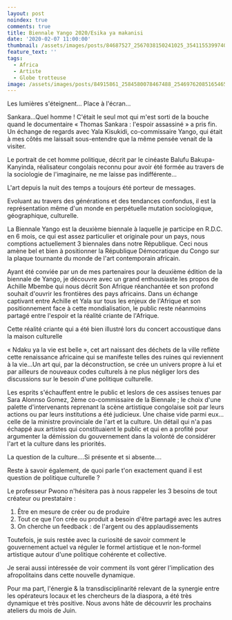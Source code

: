 ```yaml
---
layout: post
noindex: true
comments: true
title: Biennale Yango 2020/Esika ya makanisi
date: '2020-02-07 11:00:00'
thumbnail: /assets/images/posts/84687527_2567038150241025_3541155399740686336_o.jpg
feature_text: ''
tags:
  - Africa
  - Artiste
  - Globe trotteuse
image: /assets/images/posts/84915861_2584580078467488_2546976208516546560_o.jpg
---
```


Les lumières s'éteignent… Place à l'écran…

Sankara…Quel homme ! C'était le seul mot qui m'est sorti de la bouche quand le documentaire « Thomas Sankara : l'espoir assassiné » a pris fin. Un échange de regards avec Yala Kisukidi, co-commissaire Yango, qui était à mes côtés me laissait sous-entendre que la même pensée venait de la visiter.

Le portrait de cet homme politique, décrit par le cinéaste Balufu Bakupa-Kanyinda, réalisateur congolais reconnu pour avoir été formée au travers de la sociologie de l'imaginaire, ne me laisse pas indifférente…

L'art depuis la nuit des temps a toujours été porteur de messages.

Evoluant au travers des générations et des tendances confondus, il est la représentation même d'un monde en perpétuelle mutation sociologique, géographique, culturelle.

La Biennale Yango est la deuxième biennale à laquelle je participe en R.D.C. en 6 mois, ce qui est assez particulier et originale pour un pays, nous comptions actuellement 3 biennales dans notre République. Ceci nous amène bel et bien à positionner la République Démocratique du Congo sur la plaque tournante du monde de l'art contemporain africain.

Ayant été conviée par un de mes partenaires pour la deuxième édition de la biennale de Yango, je découvre avec un grand enthousiaste les propos de Achille Mbembe qui nous décrit Son Afrique réanchantée et son profond souhait d'ouvrir les frontières des pays africains. Dans un échange captivant entre Achille et Yala sur tous les enjeux de l'Afrique et son positionnement face à cette mondialisation, le public reste néanmoins partagé entre l'espoir et la réalité criante de l'Afrique.

Cette réalité criante qui a été bien illustré lors du concert accoustique dans la maison culturelle 

« Ndaku ya la vie est belle », cet art naissant des déchets de la ville reflète cette renaissance africaine qui se manifeste telles des ruines qui reviennent à la vie…Un art qui, par la déconstruction, se crée un univers propre à lui et par ailleurs de nouveaux codes culturels à ne plus négliger lors des discussions sur le besoin d'une politique culturelle.

Les esprits s'échauffent entre le public et leslors de ces assises tenues par Sara Alonnso Gomez, 2ème co-commissaire de la Biennale ; le choix d'une palette d'intervenants reprenant la scène artistique congolaise soit par leurs actions ou par leurs institutions a été judicieux. Une chaise vide parmi eux… celle de la ministre provinciale de l'art et la culture. Un détail qui n'a pas échappé aux artistes qui constituaient le public et qui en a profité pour argumenter la démission du gouvernement dans la volonté de considérer l'art et la culture dans les priorités.

La question de la culture….Si présente et si absente….

Reste à savoir également, de quoi parle t'on exactement quand il est question de politique culturelle ?

Le professeur Pwono n'hésitera pas à nous rappeler les 3 besoins de tout créateur ou prestataire :

1. Être en mesure de créer ou de produire
2. Tout ce que l'on crée ou produit a besoin d'être partagé avec les autres
3. On cherche un feedback : de l'argent ou des applaudissements

Toutefois, je suis restée avec la curiosité de savoir comment le gouvernement actuel va réguler le formel artistique et le non-formel artistique autour d'une politique cohérente et collective.

Je serai aussi intéressée de voir comment ils vont gérer l'implication des afropolitains dans cette nouvelle dynamique.

Pour ma part, l'énergie & la transdisciplinarité relevant de la synergie entre les opérateurs locaux et les chercheurs de la diaspora, a été très dynamique et très positive. Nous avons hâte de découvrir les prochains ateliers du mois de Juin.

